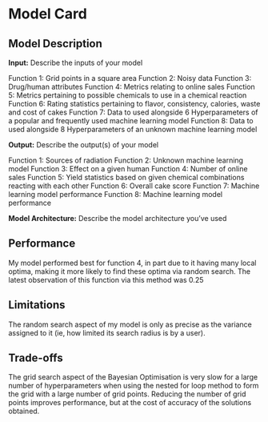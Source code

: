 # Model Card

## Model Description

**Input:** Describe the inputs of your model

Function 1: Grid points in a square area
Function 2: Noisy data
Function 3: Drug/human attributes
Function 4: Metrics relating to online sales
Function 5: Metrics pertaining to possible chemicals to use in a chemical reaction
Function 6: Rating statistics pertaining to flavor, consistency, calories, waste and cost of cakes
Function 7: Data to used alongside 6 Hyperparameters of a popular and frequently used machine learning model
Function 8: Data to used alongside 8 Hyperparameters of an unknown machine learning model

**Output:** Describe the output(s) of your model

Function 1: Sources of radiation
Function 2: Unknown machine learning model
Function 3: Effect on a given human
Function 4: Number of online sales
Function 5: Yield statistics based on given chemical combinations reacting with each other
Function 6: Overall cake score
Function 7: Machine learning model performance
Function 8: Machine learning model performance

**Model Architecture:** Describe the model architecture you’ve used

## Performance

My model performed best for function 4, in part due to it having many local optima, making it more likely to find these optima via random search. The latest observation of this function via this method was 0.25

## Limitations

The random search aspect of my model is only as precise as the variance assigned to it (ie, how limited its search radius is by a user).

## Trade-offs

The grid search aspect of the Bayesian Optimisation is very slow for a large number of hyperparameters when using the nested for loop method to form the grid with a large number of grid points. Reducing the number of grid points improves performance, but at the cost of accuracy of the solutions obtained.